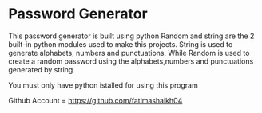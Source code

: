 # Password Generator

This password generator is built using python
Random and string are the 2 built-in python modules used to make this projects.
String is used to generate alphabets, numbers and punctuations,
While Random is used to create a random password using the alphabets,numbers and punctuations generated by string

You must only have python istalled for using this program

Github Account = https://github.com/fatimashaikh04